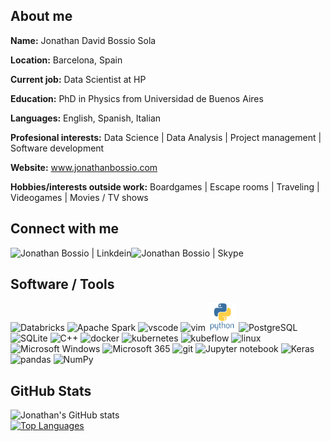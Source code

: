 ## About me

**Name:** Jonathan David Bossio Sola

**Location:** Barcelona, Spain

**Current job:** Data Scientist at HP

**Education:** PhD in Physics from Universidad de Buenos Aires

**Languages:** English, Spanish, Italian

**Profesional interests:** Data Science | Data Analysis | Project management | Software development

**Website:** <a href="https://www.jonathanbossio.com">www.jonathanbossio.com</a>

**Hobbies/interests outside work:** Boardgames | Escape rooms | Traveling | Videogames | Movies / TV shows

## Connect with me

<p align="center">
 <a href="https://www.linkedin.com/in/jonathan-bossio/"><img align="left" src="https://img.shields.io/badge/LinkedIn-blue?logo=linkedin&logoColor=white&style=for-the-badge" alt="Jonathan Bossio | Linkdein"></a>
 <a href="https://join.skype.com/invite/iB6p0iJkfPIC"><img align="left" src="https://img.shields.io/badge/Skype-blue?style=for-the-badge&logo=skype&logoColor=white" alt="Jonathan Bossio | Skype"></a>
</p>
<br>

## Software / Tools

<p align="left">
<img src="https://upload.wikimedia.org/wikipedia/commons/6/63/Databricks_Logo.png" alt="Databricks" width="100" height="45"/>
<img src="https://cdn.jsdelivr.net/gh/devicons/devicon@latest/icons/apachespark/apachespark-original-wordmark.svg" alt="Apache Spark" width="45" height="45"/>
<img src="https://cdn.jsdelivr.net/gh/devicons/devicon/icons/vscode/vscode-original.svg" alt="vscode" width="45" height="45"/>
<img src="https://upload.wikimedia.org/wikipedia/commons/9/9f/Vimlogo.svg" alt="vim" width="45" height="45"/>
<img src="https://raw.githubusercontent.com/devicons/devicon/master/icons/python/python-original-wordmark.svg" alt="python" width="45" height="45" />
<img src="https://cdn.jsdelivr.net/gh/devicons/devicon/icons/postgresql/postgresql-original-wordmark.svg" alt="PostgreSQL" width="45" height="45" />
<img src="https://cdn.jsdelivr.net/gh/devicons/devicon/icons/sqlite/sqlite-original-wordmark.svg" alt="SQLite" width="45" height="45" />
<img src="https://cdn.jsdelivr.net/gh/devicons/devicon/icons/cplusplus/cplusplus-original.svg", alt="C++" width="45" height="45"/>
<img src="https://cdn.jsdelivr.net/gh/devicons/devicon/icons/docker/docker-original.svg" alt="docker" width="45" height="45"/>
<img src="https://cdn.jsdelivr.net/gh/devicons/devicon@latest/icons/kubernetes/kubernetes-original-wordmark.svg" alt="kubernetes" width="45" height="45"/>
<img src="https://upload.wikimedia.org/wikipedia/en/2/21/Kubeflow-logo.png" alt="kubeflow" width="45" height="45"/>
<img src="https://cdn.jsdelivr.net/gh/devicons/devicon/icons/linux/linux-original.svg" alt="linux" width="45" height="45"/>
<img src="https://upload.wikimedia.org/wikipedia/commons/5/5f/Windows_logo_-_2012.svg" alt="Microsoft Windows" width="45" height="45"/>
<img src="https://www.smu.edu/-/media/Site/OIT/3rd_Party_Logos/Microsoft_365.svg" alt="Microsoft 365" width="145" height="45"/>
<img src="https://cdn.jsdelivr.net/gh/devicons/devicon/icons/git/git-original.svg" alt="git" width="45" height="45"/>
<img src="https://jupyter.org/assets/logos/rectanglelogo-greytext-orangebody-greymoons.svg" alt="Jupyter notebook" width="145" height="45"/>
<img src="https://cdn.jsdelivr.net/gh/devicons/devicon@latest/icons/keras/keras-original-wordmark.svg" alt="Keras" width="45" height="45"/>
<img src="https://upload.wikimedia.org/wikipedia/commons/e/ed/Pandas_logo.svg" alt="pandas" width="125" height="45"/>
<img src="https://upload.wikimedia.org/wikipedia/commons/3/31/NumPy_logo_2020.svg" alt="NumPy" width="125" height="45"/>
</p>

## GitHub Stats

![Jonathan's GitHub stats](https://github-readme-stats.vercel.app/api?username=jbossios&show_icons=true&hide_rank=true&hide=contribs)
<br>
[![Top Languages](https://github-readme-stats.vercel.app/api/top-langs/?username=jbossios)](https://github.com/anuraghazra/github-readme-stats&theme=radical)
